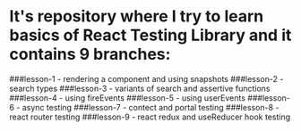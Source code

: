 # It's repository where I try to learn basics of React Testing Library and it contains 9 branches:

###lesson-1 - rendering a component and using snapshots
###lesson-2 - search types
###lesson-3 - variants of search and assertive functions
###lesson-4 - using fireEvents
###lesson-5 - using userEvents
###lesson-6 - async testing
###lesson-7 - contect and portal testing
###lesson-8 - react router testing
###lesson-9 - react redux and useReducer hook testing
